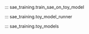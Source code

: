 
::: sae_training.train_sae_on_toy_model

::: sae_training.toy_model_runner

::: sae_training.toy_models
